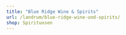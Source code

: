 ```yaml
---
title: "Blue Ridge Wine & Spirits"
url: /landrum/blue-ridge-wine-und-spirits/
shop: Spirituosen
---
```

